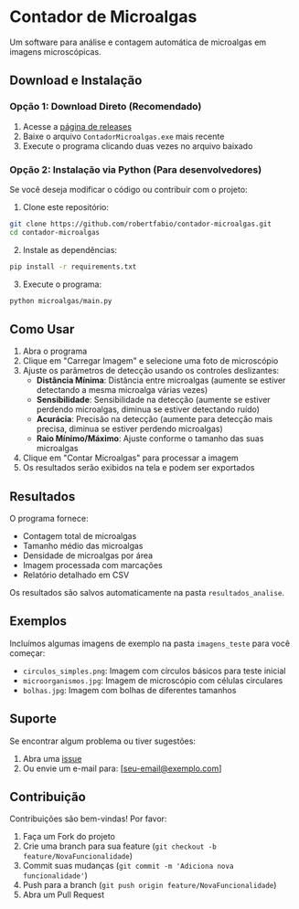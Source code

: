# Contador de Microalgas

Um software para análise e contagem automática de microalgas em imagens microscópicas.

## Download e Instalação

### Opção 1: Download Direto (Recomendado)
1. Acesse a [página de releases](https://github.com/robertfabio/contador-microalgas/releases)
2. Baixe o arquivo `ContadorMicroalgas.exe` mais recente
3. Execute o programa clicando duas vezes no arquivo baixado

### Opção 2: Instalação via Python (Para desenvolvedores)
Se você deseja modificar o código ou contribuir com o projeto:

1. Clone este repositório:
```bash
git clone https://github.com/robertfabio/contador-microalgas.git
cd contador-microalgas
```

2. Instale as dependências:
```bash
pip install -r requirements.txt
```

3. Execute o programa:
```bash
python microalgas/main.py
```

## Como Usar

1. Abra o programa
2. Clique em "Carregar Imagem" e selecione uma foto de microscópio
3. Ajuste os parâmetros de detecção usando os controles deslizantes:
   - **Distância Mínima**: Distância entre microalgas (aumente se estiver detectando a mesma microalga várias vezes)
   - **Sensibilidade**: Sensibilidade na detecção (aumente se estiver perdendo microalgas, diminua se estiver detectando ruído)
   - **Acurácia**: Precisão na detecção (aumente para detecção mais precisa, diminua se estiver perdendo microalgas)
   - **Raio Mínimo/Máximo**: Ajuste conforme o tamanho das suas microalgas
4. Clique em "Contar Microalgas" para processar a imagem
5. Os resultados serão exibidos na tela e podem ser exportados

## Resultados

O programa fornece:
- Contagem total de microalgas
- Tamanho médio das microalgas
- Densidade de microalgas por área
- Imagem processada com marcações
- Relatório detalhado em CSV

Os resultados são salvos automaticamente na pasta `resultados_analise`.

## Exemplos

Incluímos algumas imagens de exemplo na pasta `imagens_teste` para você começar:
- `circulos_simples.png`: Imagem com círculos básicos para teste inicial
- `microorganismos.jpg`: Imagem de microscópio com células circulares
- `bolhas.jpg`: Imagem com bolhas de diferentes tamanhos

## Suporte

Se encontrar algum problema ou tiver sugestões:
1. Abra uma [issue](https://github.com/robertfabio/contador-microalgas/issues)
2. Ou envie um e-mail para: [seu-email@exemplo.com]

## Contribuição

Contribuições são bem-vindas! Por favor:
1. Faça um Fork do projeto
2. Crie uma branch para sua feature (`git checkout -b feature/NovaFuncionalidade`)
3. Commit suas mudanças (`git commit -m 'Adiciona nova funcionalidade'`)
4. Push para a branch (`git push origin feature/NovaFuncionalidade`)
5. Abra um Pull Request 